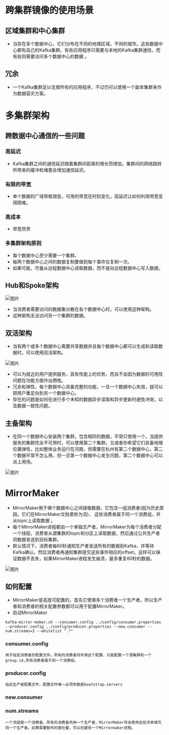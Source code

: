 # 跨集群镜像的使用场景 

## 区域集群和中心集群 


* 当存在多个数据中心，它们分布在不同的地理区域，不同的城市。这些数据中心都有自己的Kafka集群。有些应用程序只需要与本地的Kafka集群通信，而有些则需要访问多个数据中心的数据 。 
## 冗余 


* 一个Kafka集群足以支撑所有的应用程序，不过仍可以使用一个副本集群来作为数据容灾方案。 
# 多集群架构 

## 跨数据中心通信的一些问题 

### 高延迟 


* Kafka集群之间的通信延迟随着集群间距离的增长而增加。集群间的网络跳转所带来的缓冲和堵塞会增加通信延迟。 
### 有限的带宽 


* 单个数据的广域带框很低，可用的带宽在时刻变化，高延迟让如何利用带宽变得困难。 
### 高成本 


* 带宽昂贵 
### 多集群架构原则 


* 每个数据中心至少需要一个集群。 
* 每两个数据中心之间的数据复制要做到每个事件仅复制一次。 
* 如果可能，尽量从远程数据中心读取数据，而不是向远程数据中心写入数据。 
## Hub和Spoke架构 

![图片](https://uploader.shimo.im/f/hKmQD4wy6TQHpzKT.png!thumbnail)


* 当消费者需要访问的数据集分散在各个数据中心时，可以使用这种架构。 
* 这种架构无法访问另一个集群的数据。 
## 双活架构 


* 当有两个或多个数据中心需要共享数据并且每个数据中心都可以生成和读取数据时，可以使用双活架构。 

![图片](https://uploader.shimo.im/f/S73s0GxHvWRKf5nF.png!thumbnail)


* 可以为就近的用户提供服务，具有性能上的优势，而且不会因为数据的可用性问题在功能方面作出牺牲。 
* 冗余和弹性，每个数据中心具备完整的功能，一旦一个数据中心失效，就可以把用户重定向到另一个数据中心。 
* 存在的问题是如何在进行多个未知的数据异步读取和异步更新时避免冲突，以及数据一致性问题。 
## 主备架构 


* 在同一个数据中心安装两个集群，包含相同的数据，平常只使用一个，当提供服务的集群完全不可用时，可以使用第二个集群。又或者你希望它们具备地理位置弹性，比如整体业务运行在河南，但需要在杭州有第二个数据中心，第二个数据平常不怎么用，但一旦第一个数据中心发生问题，第二个数据中心可以派上用场。 

![图片](https://uploader.shimo.im/f/r8Npk5KbYl0NQbIg.png!thumbnail)

# MirrorMaker 


* MirrorMaker用于俩个数据中心之间镜像数据，它包含一组消费者(因为历史原因，它们在MirrorMaker文档里称为流)， 这些消费者属于同一个消费组，并从topic上读取数据 。 
* 每个MirrorMaker进程都由一个单独生产者，MirrorMaker为每个消费者分配一个线程，消费者从源集群的topic和分区上读取数据，然后通过公共生产者将数据发送到目标集群。 
* 默认情况下，消费者每60秒通知生产者发送所有的数据到Kafka，并等待Kafka确认。然后消费者再通知集群提交这些事件相应的offset。这样可以保证数据不丢失，如果MirrorMaker进程发生崩溃，最多重复60秒的数据。 

![图片](https://uploader.shimo.im/f/lITlbyTF2bkGKf3p.png!thumbnail)

## 如何配置 


* MirrorMaker是高度可配置的，首先它使用多个消费者一个生产者，所以生产者和消费者的相关配置参数都可以用于配置MirrorMaker。 
* 启动MirrorMaker 
```shell
kafka-mirror-maker.sh --consumer.config ../config/consumer.properties --producer.config ../config/producer.properties --new.consumer --num.streams=2 --whitelist ".*" 
```
### consumer.config 

```plain
用于指定消费者的配置文件。所有的消费者将共用这个配置，只能配置一个源集群和一个group.id,所有消费者属于同一个消费组。 
```
### producer.config 

```plain
指定生产者配置文件，配置文件唯一必须参数是bootstrap.servers 
```
### new.consumer 

### num.streams 

```plain
一个流就是一个消费者。所有的消费者共用一个生产者，MirrorMaker将会使用这些流来填充同一个生产者。如果需要额外的吞吐量，可以创建另一个Mirrormaker进程。 
```
